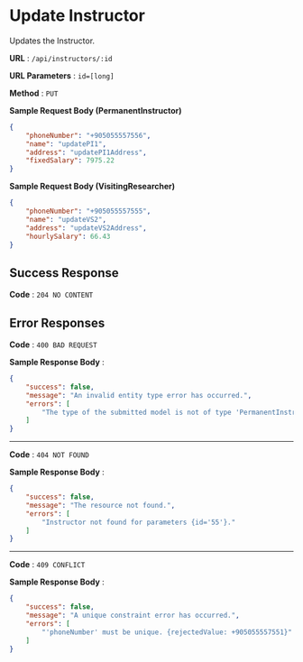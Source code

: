 # Update Instructor

Updates the Instructor.

**URL** : `/api/instructors/:id`

**URL Parameters** : `id=[long]`

**Method** : `PUT`

**Sample Request Body (PermanentInstructor)**

```json
{
    "phoneNumber": "+905055557556",
    "name": "updatePI1",
    "address": "updatePI1Address",
    "fixedSalary": 7975.22
}
```

**Sample Request Body (VisitingResearcher)**

```json
{
    "phoneNumber": "+905055557555",
    "name": "updateVS2",
    "address": "updateVS2Address",
    "hourlySalary": 66.43
}
```

## Success Response

**Code** : `204 NO CONTENT`

## Error Responses

**Code** : `400 BAD REQUEST`

**Sample Response Body** : 
```json
{
    "success": false,
    "message": "An invalid entity type error has occurred.",
    "errors": [
        "The type of the submitted model is not of type 'PermanentInstructor'."
    ]
}
```

----

**Code** : `404 NOT FOUND`

**Sample Response Body** : 
```json
{
    "success": false,
    "message": "The resource not found.",
    "errors": [
        "Instructor not found for parameters {id='55'}."
    ]
}
```

----

**Code** : `409 CONFLICT`

**Sample Response Body** : 
```json
{
    "success": false,
    "message": "A unique constraint error has occurred.",
    "errors": [
        "'phoneNumber' must be unique. {rejectedValue: +905055557551}"
    ]
}
```
